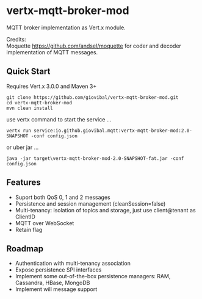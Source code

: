 vertx-mqtt-broker-mod
=====================

MQTT broker implementation as Vert.x module.

Credits:
<br/>
Moquette <a href="https://github.com/andsel/moquette">https://github.com/andsel/moquette</a>
for coder and decoder implementation of MQTT messages.
<br/>


Quick Start
-----------
Requires Vert.x 3.0.0 and Maven 3+

```
git clone https://github.com/giovibal/vertx-mqtt-broker-mod.git
cd vertx-mqtt-broker-mod
mvn clean install
```
use vertx command to start the service ...
```
vertx run service:io.github.giovibal.mqtt:vertx-mqtt-broker-mod:2.0-SNAPSHOT -conf config.json
```
or uber jar ...
```
java -jar target\vertx-mqtt-broker-mod-2.0-SNAPSHOT-fat.jar -conf config.json
```

Features
----
* Suport both QoS 0, 1 and 2 messages
* Persistence and session management (cleanSession=false)
* Multi-tenancy: isolation of topics and storage, just use client@tenant as ClientID
* MQTT over WebSocket
* Retain flag

Roadmap
----
* Authentication with multi-tenancy association
* Expose persistence SPI interfaces
* Implement some out-of-the-box persistence managers: RAM, Cassandra, HBase, MongoDB
* Implement will message support 
